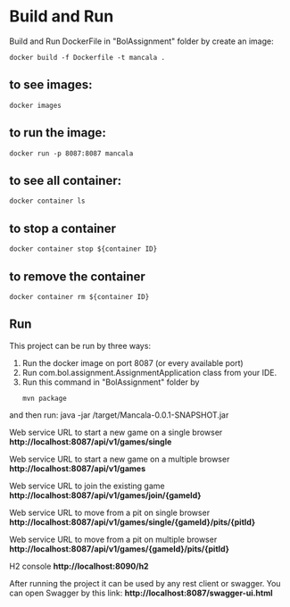 # Build and Run
Build and Run DockerFile in "BolAssignment" folder by create an image:
```
docker build -f Dockerfile -t mancala .
```
## to see images:
```
docker images
```
## to run the image:
```
docker run -p 8087:8087 mancala
```
## to see all container:
```
docker container ls
```
## to stop a container
```
docker container stop ${container ID}
```
## to remove the container
```
docker container rm ${container ID}
```


## Run
This project can be run by three ways:
1.  Run the docker image on port 8087 (or every available port)
2.	Run com.bol.assignment.AssignmentApplication class from your IDE.
3.	Run this command in "BolAssignment" folder by
      ```
      mvn package
      ```
and then run:
java -jar /target/Mancala-0.0.1-SNAPSHOT.jar

Web service URL to start a new game on a single browser **http://localhost:8087/api/v1/games/single**

Web service URL to start a new game on a multiple browser **http://localhost:8087/api/v1/games**

Web service URL to join the existing game **http://localhost:8087/api/v1/games/join/{gameId}**

Web service URL to move from a pit on single browser **http://localhost:8087/api/v1/games/single/{gameId}/pits/{pitId}**

Web service URL to move from a pit on multiple browser **http://localhost:8087/api/v1/games/{gameId}/pits/{pitId}**

H2 console **http://localhost:8090/h2**


After running the project it can be used by any rest client or swagger.
You can open Swagger by this link: **http://localhost:8087/swagger-ui.html**